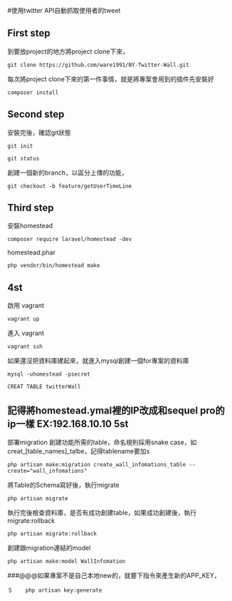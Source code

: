 #使用twitter API自動抓取使用者的tweet

First step
---
到要放project的地方將project clone下來，
```
git clone https://github.com/ware1991/NY-Twitter-Wall.git
```
每次將project clone下來的第一件事情，就是將專案會用到的插件先安裝好
```
composer install
```
Second step
----
安裝完後，確認git狀態
```
git init
```
```
git status
```
創建一個新的branch，以區分上傳的功能，
```
git checkout -b feature/getUserTimeLine
```
Third step
---
安裝homestead
```
composer require laravel/homestead -dev
```
homestead.phar
```
php vendor/bin/homestead make
```
4st
---
啟用 vagrant
```
vagrant up
```
進入 vagrant
```
vagrant ssh
```
如果還沒把資料庫建起來，就進入mysql創建一個for專案的資料庫
```
mysql -uhomestead -psecret
```
```
CREAT TABLE twitterWall
```
記得將homestead.ymal裡的IP改成和sequel pro的ip一樣
EX:192.168.10.10
5st
---
部署migration
創建功能所需的table，命名規則採用snake case，如creat_[table_names]_talbe，記得tablename要加s
```
php artisan make:migration create_wall_infomations_table --create="wall_infomations"
```
將Table的Schema寫好後，執行migrate
```
php artisan migrate
```
執行完後檢查資料庫，是否有成功創建table，如果成功創建後，執行migrate:rollback
```
php artisan migrate:rollback
```
創建跟migration連結的model
```
php artisan make:model WallInfomation
```





###@@@如果專案不是自己本地new的，就要下指令來產生新的APP_KEY，
```
＄    php artisan key:generate
```







